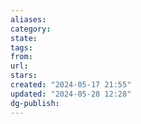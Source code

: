 ```yaml
---
aliases: 
category: 
state: 
tags: 
from: 
url: 
stars: 
created: "2024-05-17 21:55"
updated: "2024-05-28 12:28"
dg-publish: 
---
```

